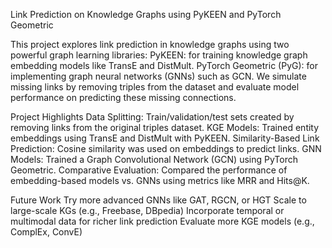 Link Prediction on Knowledge Graphs using PyKEEN and PyTorch Geometric

This project explores link prediction in knowledge graphs using two powerful graph learning libraries:
  PyKEEN: for training knowledge graph embedding models like TransE and DistMult.
  PyTorch Geometric (PyG): for implementing graph neural networks (GNNs) such as GCN.
  We simulate missing links by removing triples from the dataset and evaluate model performance on predicting these missing connections.

Project Highlights
  Data Splitting: Train/validation/test sets created by removing links from the original triples dataset.
  KGE Models: Trained entity embeddings using TransE and DistMult with PyKEEN.
  Similarity-Based Link Prediction: Cosine similarity was used on embeddings to predict links.
  GNN Models: Trained a Graph Convolutional Network (GCN) using PyTorch Geometric.
  Comparative Evaluation: Compared the performance of embedding-based models vs. GNNs using metrics like MRR and Hits@K.

Future Work
  Try more advanced GNNs like GAT, RGCN, or HGT
  Scale to large-scale KGs (e.g., Freebase, DBpedia)
  Incorporate temporal or multimodal data for richer link prediction
  Evaluate more KGE models (e.g., ComplEx, ConvE)
